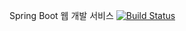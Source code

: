 Spring Boot 웹 개발 서비스 [![Build Status](https://travis-ci.org/jinoohome/springboot-webservice.svg?branch=master)](https://travis-ci.org/jinoohome/springboot-webservice)
